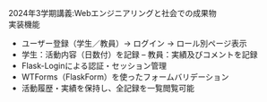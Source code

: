 2024年3学期講義:Webエンジニアリングと社会での成果物  
実装機能  
- ユーザー登録（学生／教員）→ ログイン → ロール別ページ表示
- 学生：活動内容（日数付）を記録
– 教員：実績及びコメントを記録
- Flask-Loginによる認証・セッション管理
- WTForms（FlaskForm）を使ったフォームバリデーション
- 活動履歴・実績を保持し、全記録を一覧閲覧可能
